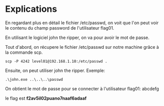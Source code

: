 # Explications

En regardant plus en détail le fichier /etc/passwd, on voit que l'on peut voir le contenu du champ password de l'utilisateur flag01.

En utilisant le logiciel john the ripper, on va pour avoir le mot de passe.

Tout d'abord, on récupere le fichier /etc/passwd sur notre machine grâce à la commande scp.

    scp -P 4242 level01@192.168.1.10:/etc/passwd .

Ensuite, on peut utiliser john the ripper.
Exemple:

    .\john.exe ..\..\..\passwd

On obtient le mot de passe pour se connecter à l'utilisateur flag01: abcdefg

le flag est **f2av5il02puano7naaf6adaaf**